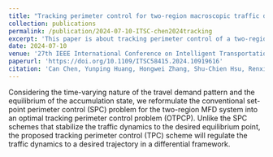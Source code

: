 ```yaml
---
title: "Tracking perimeter control for two-region macroscopic traffic dynamics: An adaptive dynamic programming approach"
collection: publications
permalink: /publication/2024-07-10-ITSC-chen2024tracking
excerpt: 'This paper is about tracking perimeter control of a two-region MFD-based urban traffic dynamics.'
date: 2024-07-10
venue: '27th IEEE International Conference on Intelligent Transportation Systems (IEEE ITSC 2024), Edmonton, Canada'
paperurl: 'https://doi.org/10.1109/ITSC58415.2024.10919616'
citation: 'Can Chen, Yunping Huang, Hongwei Zhang, Shu-Chien Hsu, Renxin Zhong (2024). &quot;Tracking perimeter control for two-region macroscopic traffic dynamics: An adaptive dynamic programming approach.&quot; <i>27th IEEE International Conference on Intelligent Transportation Systems (IEEE ITSC 2024), Edmonton, Canada</i>. pp. 1342-1347.'
---
```


Considering the time-varying nature of the travel demand pattern and the equilibrium of the accumulation state, we reformulate the conventional set-point perimeter control (SPC) problem for the two-region MFD system into an optimal tracking perimeter control problem (OTPCP). Unlike the SPC schemes that stabilize the traffic dynamics to the desired equilibrium point, the proposed tracking perimeter control (TPC) scheme will regulate the traffic dynamics to a desired trajectory in a differential framework.
